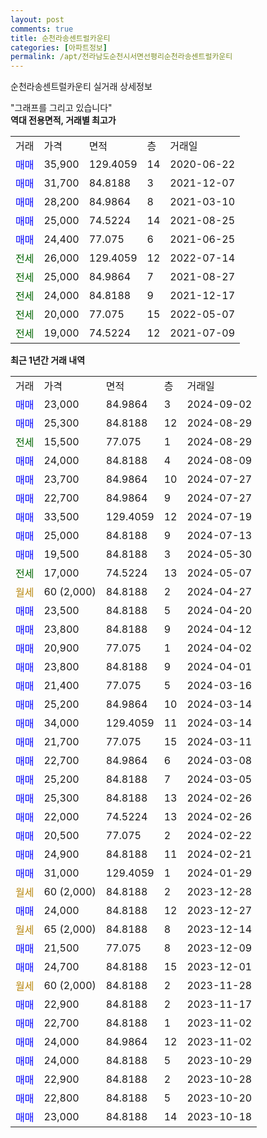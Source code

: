 ```yaml
---
layout: post
comments: true
title: 순천라송센트럴카운티
categories: [아파트정보]
permalink: /apt/전라남도순천시서면선평리순천라송센트럴카운티
---
```


순천라송센트럴카운티 실거래 상세정보

<script type="text/javascript">
  google.charts.load('current', {'packages':['line', 'corechart']});
  google.charts.setOnLoadCallback(drawChart);

  function drawChart() {
    var data = new google.visualization.DataTable();
    data.addColumn('date', '거래일');
    data.addColumn('number', "매매");
    data.addColumn('number', "전세");
    data.addColumn('number', "전매");

    data.addRows([[new Date(Date.parse("2024-09-02")), 23000, null, null], [new Date(Date.parse("2024-08-29")), 25300, null, null], [new Date(Date.parse("2024-08-29")), null, 15500, null], [new Date(Date.parse("2024-08-09")), 24000, null, null], [new Date(Date.parse("2024-07-27")), 23700, null, null], [new Date(Date.parse("2024-07-27")), 22700, null, null], [new Date(Date.parse("2024-07-19")), 33500, null, null], [new Date(Date.parse("2024-07-13")), 25000, null, null], [new Date(Date.parse("2024-05-30")), 19500, null, null], [new Date(Date.parse("2024-05-07")), null, 17000, null], [new Date(Date.parse("2024-04-27")), null, null, null], [new Date(Date.parse("2024-04-20")), 23500, null, null], [new Date(Date.parse("2024-04-12")), 23800, null, null], [new Date(Date.parse("2024-04-02")), 20900, null, null], [new Date(Date.parse("2024-04-01")), 23800, null, null], [new Date(Date.parse("2024-03-16")), 21400, null, null], [new Date(Date.parse("2024-03-14")), 25200, null, null], [new Date(Date.parse("2024-03-14")), 34000, null, null], [new Date(Date.parse("2024-03-11")), 21700, null, null], [new Date(Date.parse("2024-03-08")), 22700, null, null], [new Date(Date.parse("2024-03-05")), 25200, null, null], [new Date(Date.parse("2024-02-26")), 25300, null, null], [new Date(Date.parse("2024-02-26")), 22000, null, null], [new Date(Date.parse("2024-02-22")), 20500, null, null], [new Date(Date.parse("2024-02-21")), 24900, null, null], [new Date(Date.parse("2024-01-29")), 31000, null, null], [new Date(Date.parse("2023-12-28")), null, null, null], [new Date(Date.parse("2023-12-27")), 24000, null, null], [new Date(Date.parse("2023-12-14")), null, null, null], [new Date(Date.parse("2023-12-09")), 21500, null, null], [new Date(Date.parse("2023-12-01")), 24700, null, null], [new Date(Date.parse("2023-11-28")), null, null, null], [new Date(Date.parse("2023-11-17")), 22900, null, null], [new Date(Date.parse("2023-11-02")), 22700, null, null], [new Date(Date.parse("2023-11-02")), 24000, null, null], [new Date(Date.parse("2023-10-29")), 24000, null, null], [new Date(Date.parse("2023-10-28")), 22900, null, null], [new Date(Date.parse("2023-10-20")), 22800, null, null], [new Date(Date.parse("2023-10-18")), 23000, null, null]]);

    var options = {
      hAxis: {
        format: 'yyyy/MM/dd'
      },    
      lineWidth: 0,
      pointsVisible: true,    
      title: '최근 1년간 유형별 실거래가 분포',
      legend: { position: 'bottom' }
    };

    var formatter = new google.visualization.NumberFormat({pattern:'###,###'} );
    formatter.format(data, 1);
    formatter.format(data, 2);
    
    setTimeout(function() {
        var chart = new google.visualization.LineChart(document.getElementById('columnchart_material'));
        chart.draw(data, (options));
        document.getElementById('loading').style.display = 'none';
    }, 200);
  }
</script>


<div id="loading" style="z-index:20; display: block; margin-left: 0px">"그래프를 그리고 있습니다"</div>
<div id="columnchart_material" style="width: 95%; margin-left: 0px; display: block"></div>
<!-- contents start -->
<b>역대 전용면적, 거래별 최고가</b>
<table class="sortable">
    <tr>
      <td>거래</td>
      <td>가격</td>
      <td>면적</td>
      <td>층</td>
      <td>거래일</td>
    </tr>
        <tr>
          <td><a style="color: blue">매매</a></td>
          <td>35,900</td>
          <td>129.4059</td>
          <td>14</td>
          <td>2020-06-22</td>
        </tr>            <tr>
          <td><a style="color: blue">매매</a></td>
          <td>31,700</td>
          <td>84.8188</td>
          <td>3</td>
          <td>2021-12-07</td>
        </tr>            <tr>
          <td><a style="color: blue">매매</a></td>
          <td>28,200</td>
          <td>84.9864</td>
          <td>8</td>
          <td>2021-03-10</td>
        </tr>            <tr>
          <td><a style="color: blue">매매</a></td>
          <td>25,000</td>
          <td>74.5224</td>
          <td>14</td>
          <td>2021-08-25</td>
        </tr>            <tr>
          <td><a style="color: blue">매매</a></td>
          <td>24,400</td>
          <td>77.075</td>
          <td>6</td>
          <td>2021-06-25</td>
        </tr>        
        <tr>
              <td><a style="color: darkgreen">전세</a></td>
              <td>26,000</td>
              <td>129.4059</td>
              <td>12</td>
              <td>2022-07-14</td>
            </tr>            <tr>
              <td><a style="color: darkgreen">전세</a></td>
              <td>25,000</td>
              <td>84.9864</td>
              <td>7</td>
              <td>2021-08-27</td>
            </tr>            <tr>
              <td><a style="color: darkgreen">전세</a></td>
              <td>24,000</td>
              <td>84.8188</td>
              <td>9</td>
              <td>2021-12-17</td>
            </tr>            <tr>
              <td><a style="color: darkgreen">전세</a></td>
              <td>20,000</td>
              <td>77.075</td>
              <td>15</td>
              <td>2022-05-07</td>
            </tr>            <tr>
              <td><a style="color: darkgreen">전세</a></td>
              <td>19,000</td>
              <td>74.5224</td>
              <td>12</td>
              <td>2021-07-09</td>
            </tr>        
    
</table>

<b>최근 1년간 거래 내역</b>

<table class="sortable">
    <tr>
      <td>거래</td>
      <td>가격</td>
      <td>면적</td>
      <td>층</td>
      <td>거래일</td>
    </tr>
    <tr>
      <td><a style="color: blue">매매</a></td>
      <td>23,000</td>
      <td>84.9864</td>
      <td>3</td>
      <td>2024-09-02</td>
    </tr>          <tr>
      <td><a style="color: blue">매매</a></td>
      <td>25,300</td>
      <td>84.8188</td>
      <td>12</td>
      <td>2024-08-29</td>
    </tr>          <tr>
      <td><a style="color: darkgreen">전세</a></td>
      <td>15,500</td>
      <td>77.075</td>
      <td>1</td>
      <td>2024-08-29</td>
    </tr>          <tr>
      <td><a style="color: blue">매매</a></td>
      <td>24,000</td>
      <td>84.8188</td>
      <td>4</td>
      <td>2024-08-09</td>
    </tr>          <tr>
      <td><a style="color: blue">매매</a></td>
      <td>23,700</td>
      <td>84.9864</td>
      <td>10</td>
      <td>2024-07-27</td>
    </tr>          <tr>
      <td><a style="color: blue">매매</a></td>
      <td>22,700</td>
      <td>84.9864</td>
      <td>9</td>
      <td>2024-07-27</td>
    </tr>          <tr>
      <td><a style="color: blue">매매</a></td>
      <td>33,500</td>
      <td>129.4059</td>
      <td>12</td>
      <td>2024-07-19</td>
    </tr>          <tr>
      <td><a style="color: blue">매매</a></td>
      <td>25,000</td>
      <td>84.8188</td>
      <td>9</td>
      <td>2024-07-13</td>
    </tr>          <tr>
      <td><a style="color: blue">매매</a></td>
      <td>19,500</td>
      <td>84.8188</td>
      <td>3</td>
      <td>2024-05-30</td>
    </tr>          <tr>
      <td><a style="color: darkgreen">전세</a></td>
      <td>17,000</td>
      <td>74.5224</td>
      <td>13</td>
      <td>2024-05-07</td>
    </tr>          <tr>
      <td><a style="color: darkgoldenrod">월세</a></td>
      <td>60 (2,000)</td>
      <td>84.8188</td>
      <td>2</td>
      <td>2024-04-27</td>
    </tr>          <tr>
      <td><a style="color: blue">매매</a></td>
      <td>23,500</td>
      <td>84.8188</td>
      <td>5</td>
      <td>2024-04-20</td>
    </tr>          <tr>
      <td><a style="color: blue">매매</a></td>
      <td>23,800</td>
      <td>84.8188</td>
      <td>9</td>
      <td>2024-04-12</td>
    </tr>          <tr>
      <td><a style="color: blue">매매</a></td>
      <td>20,900</td>
      <td>77.075</td>
      <td>1</td>
      <td>2024-04-02</td>
    </tr>          <tr>
      <td><a style="color: blue">매매</a></td>
      <td>23,800</td>
      <td>84.8188</td>
      <td>9</td>
      <td>2024-04-01</td>
    </tr>          <tr>
      <td><a style="color: blue">매매</a></td>
      <td>21,400</td>
      <td>77.075</td>
      <td>5</td>
      <td>2024-03-16</td>
    </tr>          <tr>
      <td><a style="color: blue">매매</a></td>
      <td>25,200</td>
      <td>84.9864</td>
      <td>10</td>
      <td>2024-03-14</td>
    </tr>          <tr>
      <td><a style="color: blue">매매</a></td>
      <td>34,000</td>
      <td>129.4059</td>
      <td>11</td>
      <td>2024-03-14</td>
    </tr>          <tr>
      <td><a style="color: blue">매매</a></td>
      <td>21,700</td>
      <td>77.075</td>
      <td>15</td>
      <td>2024-03-11</td>
    </tr>          <tr>
      <td><a style="color: blue">매매</a></td>
      <td>22,700</td>
      <td>84.9864</td>
      <td>6</td>
      <td>2024-03-08</td>
    </tr>          <tr>
      <td><a style="color: blue">매매</a></td>
      <td>25,200</td>
      <td>84.8188</td>
      <td>7</td>
      <td>2024-03-05</td>
    </tr>          <tr>
      <td><a style="color: blue">매매</a></td>
      <td>25,300</td>
      <td>84.8188</td>
      <td>13</td>
      <td>2024-02-26</td>
    </tr>          <tr>
      <td><a style="color: blue">매매</a></td>
      <td>22,000</td>
      <td>74.5224</td>
      <td>13</td>
      <td>2024-02-26</td>
    </tr>          <tr>
      <td><a style="color: blue">매매</a></td>
      <td>20,500</td>
      <td>77.075</td>
      <td>2</td>
      <td>2024-02-22</td>
    </tr>          <tr>
      <td><a style="color: blue">매매</a></td>
      <td>24,900</td>
      <td>84.8188</td>
      <td>11</td>
      <td>2024-02-21</td>
    </tr>          <tr>
      <td><a style="color: blue">매매</a></td>
      <td>31,000</td>
      <td>129.4059</td>
      <td>1</td>
      <td>2024-01-29</td>
    </tr>          <tr>
      <td><a style="color: darkgoldenrod">월세</a></td>
      <td>60 (2,000)</td>
      <td>84.8188</td>
      <td>2</td>
      <td>2023-12-28</td>
    </tr>          <tr>
      <td><a style="color: blue">매매</a></td>
      <td>24,000</td>
      <td>84.8188</td>
      <td>12</td>
      <td>2023-12-27</td>
    </tr>          <tr>
      <td><a style="color: darkgoldenrod">월세</a></td>
      <td>65 (2,000)</td>
      <td>84.8188</td>
      <td>8</td>
      <td>2023-12-14</td>
    </tr>          <tr>
      <td><a style="color: blue">매매</a></td>
      <td>21,500</td>
      <td>77.075</td>
      <td>8</td>
      <td>2023-12-09</td>
    </tr>          <tr>
      <td><a style="color: blue">매매</a></td>
      <td>24,700</td>
      <td>84.8188</td>
      <td>15</td>
      <td>2023-12-01</td>
    </tr>          <tr>
      <td><a style="color: darkgoldenrod">월세</a></td>
      <td>60 (2,000)</td>
      <td>84.8188</td>
      <td>2</td>
      <td>2023-11-28</td>
    </tr>          <tr>
      <td><a style="color: blue">매매</a></td>
      <td>22,900</td>
      <td>84.8188</td>
      <td>2</td>
      <td>2023-11-17</td>
    </tr>          <tr>
      <td><a style="color: blue">매매</a></td>
      <td>22,700</td>
      <td>84.8188</td>
      <td>1</td>
      <td>2023-11-02</td>
    </tr>          <tr>
      <td><a style="color: blue">매매</a></td>
      <td>24,000</td>
      <td>84.9864</td>
      <td>12</td>
      <td>2023-11-02</td>
    </tr>          <tr>
      <td><a style="color: blue">매매</a></td>
      <td>24,000</td>
      <td>84.8188</td>
      <td>5</td>
      <td>2023-10-29</td>
    </tr>          <tr>
      <td><a style="color: blue">매매</a></td>
      <td>22,900</td>
      <td>84.8188</td>
      <td>2</td>
      <td>2023-10-28</td>
    </tr>          <tr>
      <td><a style="color: blue">매매</a></td>
      <td>22,800</td>
      <td>84.8188</td>
      <td>5</td>
      <td>2023-10-20</td>
    </tr>          <tr>
      <td><a style="color: blue">매매</a></td>
      <td>23,000</td>
      <td>84.8188</td>
      <td>14</td>
      <td>2023-10-18</td>
    </tr>      </table>
<!-- contents end -->    

